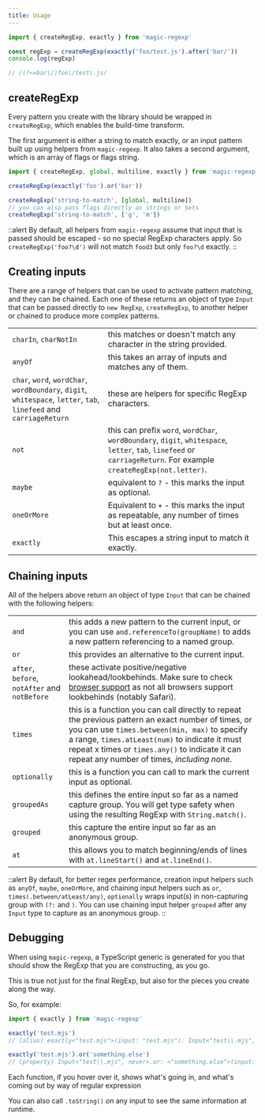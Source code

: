 ```yaml
---
title: Usage
---
```


```js
import { createRegExp, exactly } from 'magic-regexp'

const regExp = createRegExp(exactly('foo/test.js').after('bar/'))
console.log(regExp)

// /(?<=bar\/)foo\/test\.js/
```

## createRegExp

Every pattern you create with the library should be wrapped in `createRegExp`, which enables the build-time transform.

The first argument is either a string to match exactly, or an input pattern built up using helpers from `magic-regexp`. It also takes a second argument, which is an array of flags or flags string.

```js
import { createRegExp, global, multiline, exactly } from 'magic-regexp'

createRegExp(exactly('foo').or('bar'))

createRegExp('string-to-match', [global, multiline])
// you can also pass flags directly as strings or Sets
createRegExp('string-to-match', ['g', 'm'])
```

::alert
By default, all helpers from `magic-regexp` assume that input that is passed should be escaped - so no special RegExp characters apply. So `createRegExp('foo?\d')` will not match `food3` but only `foo?\d` exactly.
::

## Creating inputs

There are a range of helpers that can be used to activate pattern matching, and they can be chained. Each one of these returns an object of type `Input` that can be passed directly to `new RegExp`, `createRegExp`, to another helper or chained to produce more complex patterns.

|                                                                                                                     |                                                                                                                                                                     |
| ------------------------------------------------------------------------------------------------------------------- | ------------------------------------------------------------------------------------------------------------------------------------------------------------------- |
| `charIn`, `charNotIn`                                                                                               | this matches or doesn't match any character in the string provided.                                                                                                 |
| `anyOf`                                                                                                             | this takes an array of inputs and matches any of them.                                                                                                              |
| `char`, `word`, `wordChar`, `wordBoundary`, `digit`, `whitespace`, `letter`, `tab`, `linefeed` and `carriageReturn` | these are helpers for specific RegExp characters.                                                                                                                   |
| `not`                                                                                                               | this can prefix `word`, `wordChar`, `wordBoundary`, `digit`, `whitespace`, `letter`, `tab`, `linefeed` or `carriageReturn`. For example `createRegExp(not.letter)`. |
| `maybe`                                                                                                             | equivalent to `?` - this marks the input as optional.                                                                                                               |
| `oneOrMore`                                                                                                         | Equivalent to `+` - this marks the input as repeatable, any number of times but at least once.                                                                      |
| `exactly`                                                                                                           | This escapes a string input to match it exactly.                                                                                                                    |

## Chaining inputs

All of the helpers above return an object of type `Input` that can be chained with the following helpers:

|                                               |                                                                                                                                                                                                                                                                                                          |
| --------------------------------------------- | -------------------------------------------------------------------------------------------------------------------------------------------------------------------------------------------------------------------------------------------------------------------------------------------------------- |
| `and`                                         | this adds a new pattern to the current input, or you can use `and.referenceTo(groupName)` to adds a new pattern referencing to a named group.                                                                                                                                                            |
| `or`                                          | this provides an alternative to the current input.                                                                                                                                                                                                                                                       |
| `after`, `before`, `notAfter` and `notBefore` | these activate positive/negative lookahead/lookbehinds. Make sure to check [browser support](https://developer.mozilla.org/en-US/docs/Web/JavaScript/Reference/Global_Objects/RegExp#browser_compatibility) as not all browsers support lookbehinds (notably Safari).                                    |
| `times`                                       | this is a function you can call directly to repeat the previous pattern an exact number of times, or you can use `times.between(min, max)` to specify a range, `times.atLeast(num)` to indicate it must repeat x times or `times.any()` to indicate it can repeat any number of times, _including none_. |
| `optionally`                                  | this is a function you can call to mark the current input as optional.                                                                                                                                                                                                                                   |
| `groupedAs`                                   | this defines the entire input so far as a named capture group. You will get type safety when using the resulting RegExp with `String.match()`.                                                                                                                                                           |
| `grouped`                                     | this capture the entire input so far as an anonymous group.                                                                                                                                                                                                                                              |
| `at`                                          | this allows you to match beginning/ends of lines with `at.lineStart()` and `at.lineEnd()`.                                                                                                                                                                                                               |

::alert
By default, for better regex performance, creation input helpers such as `anyOf`, `maybe`, `oneOrMore`, and chaining input helpers such as `or`, `times(.between/atLeast/any)`, `optionally` wraps input(s) in non-capturing group with `(?:` and `)`. You can use chaining input helper `grouped` after any `Input` type to capture as an anonymous group.
::

## Debugging

When using `magic-regexp`, a TypeScript generic is generated for you that should show the RegExp that you are constructing, as you go.

This is true not just for the final RegExp, but also for the pieces you create along the way.

So, for example:

```ts
import { exactly } from 'magic-regexp'

exactly('test.mjs')
// (alias) exactly<"test.mjs">(input: "test.mjs"): Input<"test\\.mjs", never>

exactly('test.mjs').or('something.else')
// (property) Input<"test\\.mjs", never>.or: <"something.else">(input: "something.else") => Input<"(?:test\\.mjs|something\\.else)", never>
```

Each function, if you hover over it, shows what's going in, and what's coming out by way of regular expression

You can also call `.toString()` on any input to see the same information at runtime.
